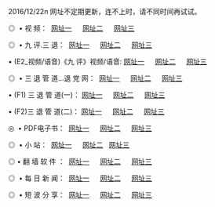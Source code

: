 2016/12/22n 网址不定期更新，连不上时，请不同时间再试试。
<p>◎   • 视 频： 
<a href="http://key.ketubruk.biz/tv/" target="_blank">网址一</a> 　 
<a href="http://key.ketubruk.biz/9018.html" target="_blank">网址二</a> 　 
<a href="http://key.ketubruk.biz/9449.html" target="_blank">网址三</a></p>
<p>◎   • 九 评.三 退：  
<a href="http://key.ketubruk.biz/tt/" target="_blank">网址一</a> 　 
<a href="http://key.ketubruk.biz/v2/" target="_blank">网址二</a> 　 
<a href="http://key.ketubruk.biz/t/" target="_blank">网址三</a> 　</p>
<p>  • (E2_视频/语音)《九 评》视频/语音: 
<a href="http://key.ketubruk.biz/7738.html" target="_blank">网址一</a> 　 
<a href="http://key.ketubruk.biz/7614.html" target="_blank">网址二</a> 　 
<a href="http://key.ketubruk.biz/7633.html" target="_blank">网址三</a></p>
<p>◎   • 三 退 管 道...退 党 网：  
<a href="http://key.ketubruk.biz/go/8/" target="_blank">网址一</a> 　 
<a href="http://key.ketubruk.biz/go/8/" target="_blank">网址二</a> 　 
<a href="http://key.ketubruk.biz/go/8/" target="_blank">网址三</a></p>
<p>  • (F1) 三 退 管 道(一)： 
<a href="http://key.ketubruk.biz/dd/" target="_blank">网址一</a> 　 
<a href="http://key.ketubruk.biz/dd/" target="_blank">网址二</a> 　 
<a href="http://key.ketubruk.biz/dd/" target="_blank">网址三</a></p>
<p>  • (F2)三 退 管 道(二)： 
<a href="http://key.ketubruk.biz/d/" target="_blank">网址一</a> 　 
<a href="http://key.ketubruk.biz/d/" target="_blank">网址二</a> 　 
<a href="http://key.ketubruk.biz/d/" target="_blank">网址三</a></p>
<p>◎   • PDF电子书：  
<a href="http://key.ketubruk.biz/p/" target="_blank">网址一</a> 　 
<a href="http://key.ketubruk.biz/p/" target="_blank">网址二</a> 　 
<a href="http://key.ketubruk.biz/p/" target="_blank">网址三</a></p>
<p>◎ </span>  •  小 站：  
<a href="http://key.ketubruk.biz/" target="_blank">网址一</a> 　 
<a href="http://key.ketubruk.biz/" target="_blank">网址二</a>   
<a href="http://key.ketubruk.biz/" target="_blank">网址三</a></p>
<p>◎  • 翻 墙 软 件 ：  
<a href="http://key.ketubruk.biz/ff/" target="_blank">网址一</a> 　 
<a href="http://key.ketubruk.biz/ff/" target="_blank">网址二</a> 　 
<a href="http://key.ketubruk.biz/ff/" target="_blank">网址三</a></p>
<p>◎ </span>  • 每 日 新 闻：  
<a href="http://key.ketubruk.biz/day/" target="_blank">网址一</a> 　 
<a href="http://key.ketubruk.biz/day/" target="_blank">网址二</a> 　 
<a href="http://key.ketubruk.biz/day/" target="_blank">网址三</a></p>
<p>◎ </span>  • 短 波 分 享：  
<a href="http://key.ketubruk.biz/h/" target="_blank">网址一</a> 　 
<a href="http://key.ketubruk.biz/h/" target="_blank">网址二</a> 　 
<a href="http://key.ketubruk.biz/h/" target="_blank">网址三</a></p>
